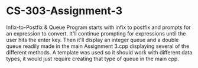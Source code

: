 # CS-303-Assignment-3
Infix-to-Postfix &amp; Queue
Program starts with infix to postfix and prompts for an expression to convert. 
It'll continue prompting for expressions until the user hits the enter key.
Then it'll display an integer queue and a double queue readily made in the main Assignment 3.cpp
displaying several of the different methods. A template was used so it should work with different
data types, it would just require creating that type of queue in the main cpp.
